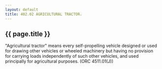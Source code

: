 ```yaml
---
layout: default 
title: 402.02 AGRICULTURAL TRACTOR.
---
```


{{ page.title }}
----------------

"Agricultural tractor" means every self-propelling vehicle designed or
used for drawing other vehicles or wheeled machinery but having no
provision for carrying loads independently of such other vehicles, and
used principally for agricultural purposes. (ORC 4511.01(J))
